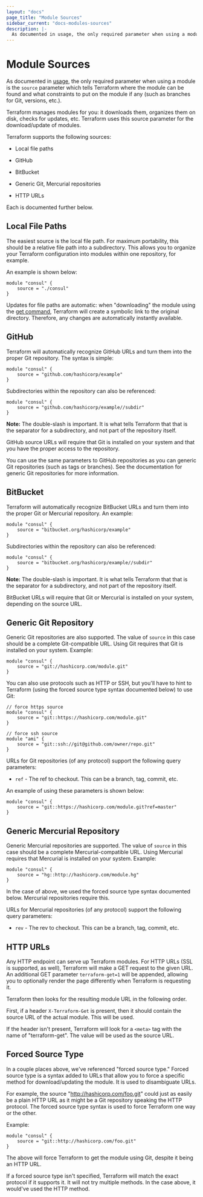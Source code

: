 ```yaml
---
layout: "docs"
page_title: "Module Sources"
sidebar_current: "docs-modules-sources"
description: |-
  As documented in usage, the only required parameter when using a module is the `source` parameter which tells Terraform where the module can be found and what constraints to put on the module if any (such as branches for Git, versions, etc.).
---
```


# Module Sources

As documented in [usage](/docs/modules/usage.html), the only required
parameter when using a module is the `source` parameter which tells Terraform
where the module can be found and what constraints to put on the module
if any (such as branches for Git, versions, etc.).

Terraform manages modules for you: it downloads them, organizes them
on disk, checks for updates, etc. Terraform uses this source parameter for
the download/update of modules.

Terraform supports the following sources:

  * Local file paths

  * GitHub

  * BitBucket

  * Generic Git, Mercurial repositories

  * HTTP URLs

Each is documented further below.

## Local File Paths

The easiest source is the local file path. For maximum portability, this
should be a relative file path into a subdirectory. This allows you to
organize your Terraform configuration into modules within one repository,
for example.

An example is shown below:

```
module "consul" {
	source = "./consul"
}
```

Updates for file paths are automatic: when "downloading" the module
using the [get command](/docs/commands/get.html), Terraform will create
a symbolic link to the original directory. Therefore, any changes are
automatically instantly available.

## GitHub

Terraform will automatically recognize GitHub URLs and turn them into
the proper Git repository. The syntax is simple:

```
module "consul" {
	source = "github.com/hashicorp/example"
}
```

Subdirectories within the repository can also be referenced:

```
module "consul" {
	source = "github.com/hashicorp/example//subdir"
}
```

**Note:** The double-slash is important. It is what tells Terraform that
that is the separator for a subdirectory, and not part of the repository
itself.

GitHub source URLs will require that Git is installed on your system
and that you have the proper access to the repository.

You can use the same parameters to GitHub repositories as you can generic
Git repositories (such as tags or branches). See the documentation for generic
Git repositories for more information.

## BitBucket

Terraform will automatically recognize BitBucket URLs and turn them into
the proper Git or Mercurial repository. An example:

```
module "consul" {
	source = "bitbucket.org/hashicorp/example"
}
```

Subdirectories within the repository can also be referenced:

```
module "consul" {
	source = "bitbucket.org/hashicorp/example//subdir"
}
```

**Note:** The double-slash is important. It is what tells Terraform that
that is the separator for a subdirectory, and not part of the repository
itself.

BitBucket URLs will require that Git or Mercurial is installed on your
system, depending on the source URL.

## Generic Git Repository

Generic Git repositories are also supported. The value of `source` in this
case should be a complete Git-compatible URL. Using Git requires that
Git is installed on your system. Example:

```
module "consul" {
	source = "git://hashicorp.com/module.git"
}
```

You can also use protocols such as HTTP or SSH, but you'll have to hint
to Terraform (using the forced source type syntax documented below) to use
Git:

```
// force https source
module "consul" {
	source = "git::https://hashicorp.com/module.git"
}

// force ssh source
module "ami" {
	source = "git::ssh://git@github.com/owner/repo.git"
}
```

URLs for Git repositories (of any protocol) support the following query
parameters:

  * `ref` - The ref to checkout. This can be a branch, tag, commit, etc.

An example of using these parameters is shown below:

```
module "consul" {
	source = "git::https://hashicorp.com/module.git?ref=master"
}
```

## Generic Mercurial Repository

Generic Mercurial repositories are supported. The value of `source` in this
case should be a complete Mercurial-compatible URL. Using Mercurial requires that
Mercurial is installed on your system. Example:

```
module "consul" {
	source = "hg::http://hashicorp.com/module.hg"
}
```

In the case of above, we used the forced source type syntax documented below.
Mercurial repositories require this.

URLs for Mercurial repositories (of any protocol) support the following query
parameters:

  * `rev` - The rev to checkout. This can be a branch, tag, commit, etc.

## HTTP URLs

Any HTTP endpoint can serve up Terraform modules. For HTTP URLs (SSL is
supported, as well), Terraform will make a GET request to the given URL.
An additional GET parameter `terraform-get=1` will be appended, allowing
you to optionally render the page differently when Terraform is requesting it.

Terraform then looks for the resulting module URL in the following order.

First, if a header `X-Terraform-Get` is present, then it should contain
the source URL of the actual module. This will be used.

If the header isn't present, Terraform will look for a `<meta>` tag
with the name of "terraform-get". The value will be used as the source
URL.

## Forced Source Type

In a couple places above, we've referenced "forced source type." Forced
source type is a syntax added to URLs that allow you to force a specific
method for download/updating the module. It is used to disambiguate URLs.

For example, the source "http://hashicorp.com/foo.git" could just as
easily be a plain HTTP URL as it might be a Git repository speaking the
HTTP protocol. The forced source type syntax is used to force Terraform
one way or the other.

Example:

```
module "consul" {
	source = "git::http://hashicorp.com/foo.git"
}
```

The above will force Terraform to get the module using Git, despite it
being an HTTP URL.

If a forced source type isn't specified, Terraform will match the exact
protocol if it supports it. It will not try multiple methods. In the case
above, it would've used the HTTP method.
